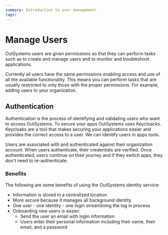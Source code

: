 ```yaml
---
summary: Introduction to user management.  
tags:
---
```


# Manage Users

OutSystems users are given permissions so that they can perform tasks such as to create and manage users and to monitor and troubleshoot applications.

Currently all users have the same permissions enabling access and use of all the available functionality. This means you can perform tasks that are usually restricted to only those with the proper permissions. For example, adding users to your organization.

## Authentication

Authentication is the process of identifying and validating users who want to access OutSystems. To secure your apps OutSystems uses Keycloacks. Keycloaks are a tool that makes securing your applications easier and provides the correct access to a user. We can identify users in apps tools.

Users are associated with and authenticated against their organization account. When users authenticate, their credentials are verified. Once authenticated, users continue on their journey and if they switch apps, they don't need to re-authenticate.

### Benefits

The following are some benefits of using the OutSystems identity service:

* Information is stored in a centralized location
* More secure because it manages all background identity
* One user - one identity - one login streamlining the log in process
* Onboarding new users is easier:
    * Send the user an email with login information
    * Users enter their personal information including their name, their email, and a password
  
